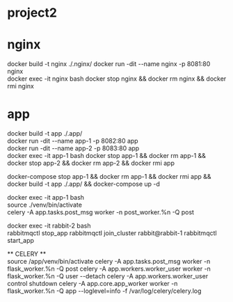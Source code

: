 # project2

# nginx
docker build -t nginx ./.nginx/
docker run -dit --name nginx -p 8081:80 nginx  
docker exec -it nginx bash
docker stop nginx && docker rm nginx && docker rmi nginx

# app
docker build -t app ./.app/  
docker run -dit --name app-1 -p 8082:80 app  
docker run -dit --name app-2 -p 8083:80 app  
docker exec -it app-1 bash
docker stop app-1 && docker rm app-1 && docker stop app-2 && docker rm app-2 && docker rmi app  



docker-compose stop app-1 && docker rm app-1 && docker rmi app && docker build -t app ./.app/ && docker-compose up -d

docker exec -it app-1 bash  
source ./venv/bin/activate  
celery -A app.tasks.post_msg worker -n post_worker.%n -Q post

docker exec -it rabbit-2 bash  
rabbitmqctl stop_app
rabbitmqctl join_cluster rabbit@rabbit-1
rabbitmqctl start_app

** CELERY **  
source /app/venv/bin/activate
celery -A app.tasks.post_msg worker -n flask_worker.%n -Q post
celery -A app.workers.worker_user worker -n flask_worker.%n -Q user --detach
celery -A app.workers.worker_user control shutdown
celery -A app.core.app_worker worker -n flask_worker.%n -Q app --loglevel=info -f /var/log/celery/celery.log
